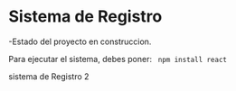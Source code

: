 <h1> Sistema de Registro</h1>

-Estado del proyecto en construccion.

Para ejecutar el sistema, debes poner:
``` npm install react```

sistema de Registro 2
